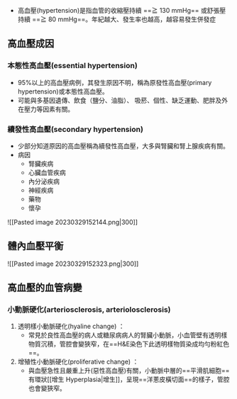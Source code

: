 - 高血壓(hypertension)是指血管的收縮壓持續 ==≧ 130 mmHg== 或舒張壓持續 ==≧ 80 mmHg==。年紀越大、發生率也越高，越容易發生併發症
## 高血壓成因 
### 本態性高血壓(essential hypertension) 
- 95%以上的高血壓病例，其發生原因不明，稱為原發性高血壓(primary hypertension)或本態性高血壓。
- 可能與多基因遺傳、飲食（鹽分、油脂）、 吸菸、個性、缺乏運動、肥胖及外在壓力等因素有關。 
### 續發性高血壓(secondary hypertension)
- 少部分知道原因的高血壓稱為續發性高血壓，大多與腎臟和腎上腺疾病有關。
- 病因
	- 腎臟疾病
	- 心臟血管疾病
	- 內分泌疾病
	- 神經疾病
	- 藥物
	- 懷孕

![[Pasted image 20230329152144.png\|300]]
## 體內血壓平衡
![[Pasted image 20230329152323.png\|300]]
## 高血壓的血管病變
### 小動脈硬化(arteriosclerosis, arteriolosclerosis)
1. 透明樣小動脈硬化(hyaline change) ： 
	- 常見於良性高血壓的病人或糖尿病病人的腎臟小動脈，小血管壁有透明樣物質沉積，管腔會變狹窄，在==H&E染色下此透明樣物質染成均勻粉紅色==。
2. 增殖性小動脈硬化(proliferative change) ：
	- 與血壓急性且嚴重上升(惡性高血壓)有關，小動脈中層的==平滑肌細胞==有環狀[[增生 Hyperplasia|增生]]，呈現==洋蔥皮橫切面==的樣子，管腔也會變狹窄。

